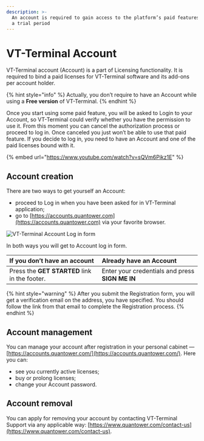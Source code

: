 ```yaml
---
description: >-
  An account is required to gain access to the platform’s paid features even for
  a trial period
---
```


# VT-Terminal Account

VT-Terminal account \(Account\) is a part of Licensing functionality. It is required to bind a paid licenses for VT-Terminal software and its add-ons per account holder.

{% hint style="info" %}
Actually, you don’t require to have an Account while using a **Free version** of VT-Terminal.
{% endhint %}

Once you start using some paid feature, you will be asked to Login to your Account, so VT-Terminal could verify whether you have the permission to use it. From this moment you can cancel the authorization process or proceed to log in. Once canceled you just won’t be able to use that paid feature. If you decide to log in, you need to have an Account and one of the paid licenses bound with it.

{% embed url="https://www.youtube.com/watch?v=sQVm6Pikz1E" %}

## Account creation

There are two ways to get yourself an Account: 

* proceed to Log in when you have been asked for in VT-Terminal application; 
* go to [https://accounts.quantower.com](https://accounts.quantower.com) via your favorite browser.



![VT-Terminal Account Log in form](https://lh5.googleusercontent.com/W4Plz6PIEosVP3gIaprdWE3wDWsKDTZlSCG8fh3a47hM9Mx9jxgq6nmj_x8yI02fa2ykPKfa73g79EOc9Jv7DzP15saDc6S-V4rNA_VCKGCFerll6we2m5M1odzBIJjtlBtTbYmA)

In both ways you will get to Account log in form. 

| If you don’t have an account | Already have an Account |
| :--- | :--- |
| Press the **GET STARTED** link in the footer. |  Enter your credentials and press **SIGN ME IN** |

{% hint style="warning" %}
After you submit the Registration form, you will get a verification email on the address, you have specified. You should follow the link from that email to complete the Registration process.
{% endhint %}

## Account management

You can manage your account after registration in your personal cabinet — [https://accounts.quantower.com/](https://accounts.quantower.com/). Here you can: 

* see you currently active licenses;
* buy or prolong licenses;
* change your Account password.

## Account removal

You can apply for removing your account by contacting VT-Terminal Support via any applicable way: [https://www.quantower.com/contact-us](https://www.quantower.com/contact-us).

